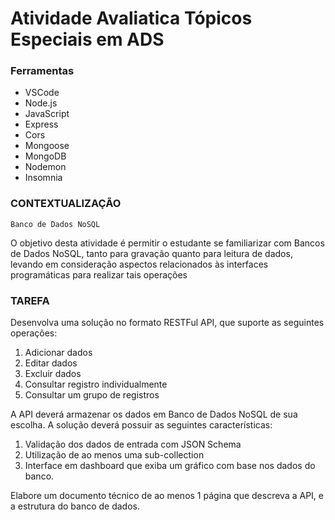 # Atividade Avaliatica Tópicos Especiais em ADS

### Ferramentas

- VSCode
- Node.js
- JavaScript
- Express
- Cors
- Mongoose
- MongoDB
- Nodemon
- Insomnia

### CONTEXTUALIZAÇÃO

`Banco de Dados NoSQL`

O objetivo desta atividade é permitir o estudante se familiarizar com
Bancos de Dados NoSQL, tanto para gravação quanto para leitura de
dados, levando em consideração aspectos relacionados às interfaces
programáticas para realizar tais operações

### TAREFA

Desenvolva uma solução no formato RESTFul API, que suporte as
seguintes operações:

1. Adicionar dados
2. Editar dados
3. Excluir dados
4. Consultar registro individualmente
5. Consultar um grupo de registros

A API deverá armazenar os dados em Banco de Dados NoSQL de sua escolha.
A solução deverá possuir as seguintes características:

1. Validação dos dados de entrada com JSON Schema
2. Utilização de ao menos uma sub-collection
3. Interface em dashboard que exiba um gráfico com base nos dados do banco.

Elabore um documento técnico de ao menos 1 página que descreva a API, e a estrutura do banco de dados.
